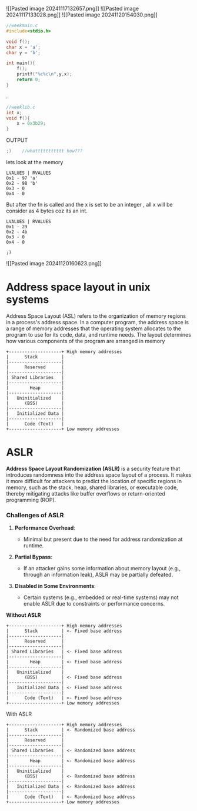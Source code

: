 ![[Pasted image 20241117132657.png]]
![[Pasted image 20241117133028.png]]
![[Pasted image 20241120154030.png]]
```c
//weekmain.c
#include<stdio.h>

void f();
char x = 'a';
char y = 'b';

int main(){
	f();
	printf("%c%c\n",y,x);
	return 0;
}
```
.
```c
//weeklib.c
int x;
void f(){
	x = 0x3b29;
}
```
OUTPUT
```c
;)    //whattttttttttt how???
```

lets look at the memory
```
LVALUES | RVALUES
0x1 - 97 'a'
0x2 - 98 'b'
0x3 - 0
0x4 - 0
```
But after the fn is called and the x is set to be an integer , all x will be consider as 4 bytes coz its an int.
```
LVALUES | RVALUES
0x1 - 29
0x2 - 4b
0x3 - 0
0x4 - 0
```

```
;)
```
![[Pasted image 20241120160623.png]]
# Address space layout in unix systems
Address Space Layout (ASL) refers to the organization of memory regions in a process's address space. In a computer program, the address space is a range of memory addresses that the operating system allocates to the program to use for its code, data, and runtime needs. The layout determines how various components of the program are arranged in memory

```
+--------------------+ High memory addresses
|      Stack         |
|--------------------|
|      Reserved      |
|--------------------|
| Shared Libraries   |
|--------------------|
|        Heap        |
|--------------------|
|   Uninitialized    |
|      (BSS)         |
|--------------------|
|   Initialized Data |
|--------------------|
|      Code (Text)   |
+--------------------+ Low memory addresses

```

# ASLR
**Address Space Layout Randomization (ASLR)** is a security feature that introduces randomness into the address space layout of a process. It makes it more difficult for attackers to predict the location of specific regions in memory, such as the stack, heap, shared libraries, or executable code, thereby mitigating attacks like buffer overflows or return-oriented programming (ROP).
### **Challenges of ASLR**

1. **Performance Overhead**:
    
    - Minimal but present due to the need for address randomization at runtime.
2. **Partial Bypass**:
    
    - If an attacker gains some information about memory layout (e.g., through an information leak), ASLR may be partially defeated.
3. **Disabled in Some Environments**:
    
    - Certain systems (e.g., embedded or real-time systems) may not enable ASLR due to constraints or performance concerns.

**Without ASLR**
```
+--------------------+ High memory addresses
|      Stack         | <- Fixed base address
|--------------------|
|      Reserved      |
|--------------------|
| Shared Libraries   | <- Fixed base address
|--------------------|
|        Heap        | <- Fixed base address
|--------------------|
|   Uninitialized    |
|      (BSS)         | <- Fixed base address
|--------------------|
|   Initialized Data | <- Fixed base address
|--------------------|
|      Code (Text)   | <- Fixed base address
+--------------------+ Low memory addresses

```
With ASLR
```
+--------------------+ High memory addresses
|      Stack         | <- Randomized base address
|--------------------|
|      Reserved      |
|--------------------|
| Shared Libraries   | <- Randomized base address
|--------------------|
|        Heap        | <- Randomized base address
|--------------------|
|   Uninitialized    |
|      (BSS)         | <- Randomized base address
|--------------------|
|   Initialized Data | <- Randomized base address
|--------------------|
|      Code (Text)   | <- Randomized base address
+--------------------+ Low memory addresses

```